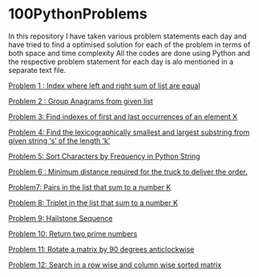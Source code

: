 # 100PythonProblems

In this repository I have taken various problem statements each day and have tried to find a optimised solution for each of the problem in terms of both space and time complexity
All the codes are done using Python and the respective problem statement for each day is alo mentioned in a separate text file.


[Problem 1 : Index where left and right sum of list are equal](https://github.com/nikita1610/100PythonProblems/tree/master/Problem01)

[Problem 2 : Group Anagrams from given list](https://github.com/nikita1610/100PythonProblems/tree/master/Problem02)

[Problem 3: Find indexes of first and last occurrences of an element X](https://github.com/nikita1610/100PythonProblems/tree/master/Problem03)

[Problem 4: Find the lexicographically smallest and largest substring from given string ‘s’ of the length ‘k’](https://github.com/nikita1610/100PythonProblems/tree/master/Problem04)

[Problem 5: Sort Characters by Frequency in Python String](https://github.com/nikita1610/100PythonProblems/tree/master/Problem05)

[Problem 6 : Minimum distance required for the truck to deliver the order.](https://github.com/nikita1610/100PythonProblems/tree/master/Problem06)

[Problem7: Pairs in the list that sum to a number K](https://github.com/nikita1610/100PythonProblems/tree/master/Problem07)

[Problem 8: Triplet in the list that sum to a number K](https://github.com/nikita1610/100PythonProblems/tree/master/Problem08)

[Problem 9: Hailstone Sequence](https://github.com/nikita1610/100PythonProblems/tree/master/Problem09)

[Problem 10: Return two prime numbers](https://github.com/nikita1610/100PythonProblems/tree/master/Problem10)

[Problem 11: Rotate a matrix by 90 degrees anticlockwise](https://github.com/nikita1610/100PythonProblems/tree/master/Problem11)

[Problem 12: Search in a row wise and column wise sorted matrix](https://github.com/nikita1610/100PythonProblems/tree/master/Problem12)


